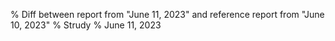 % Diff between report from "June 11, 2023" and reference report from "June 10, 2023"
% Strudy
% June 11, 2023


